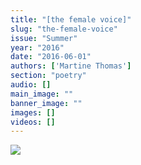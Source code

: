 ```yaml
---
title: "[the female voice]"
slug: "the-female-voice"
issue: "Summer"
year: "2016"
date: "2016-06-01"
authors: ['Martine Thomas']
section: "poetry"
audio: []
main_image: ""
banner_image: ""
images: []
videos: []
---
```

![](http://i.imgur.com/D9cEEps.png)

